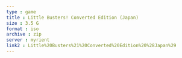 ```yaml
---
type : game
title : Little Busters! Converted Edition (Japan)
size : 3.5 G
format : iso
archive : zip
server : myrient
link2 : Little%20Busters%21%20Converted%20Edition%20%28Japan%29
---
```

